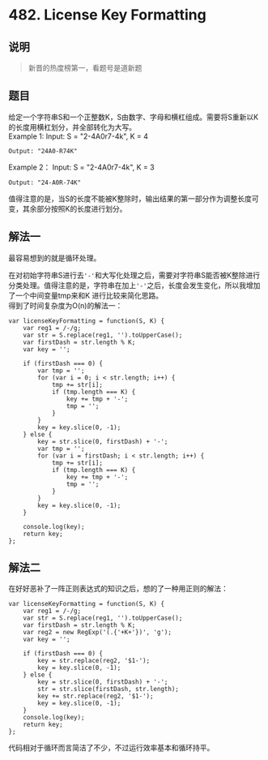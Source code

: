 # 482. License Key Formatting

## 说明
>新晋的热度榜第一，看题号是道新题

## 题目
给定一个字符串S和一个正整数K，S由数字、字母和横杠组成。需要将S重新以K的长度用横杠划分，并全部转化为大写。   
Example 1:
    Input: S = "2-4A0r7-4k", K = 4

    Output: "24A0-R74K"

Example 2：
    Input: S = "2-4A0r7-4k", K = 3

    Output: "24-A0R-74K"

值得注意的是，当S的长度不能被K整除时，输出结果的第一部分作为调整长度可变，其余部分按照K的长度进行划分。

## 解法一
最容易想到的就是循环处理。   

在对初始字符串S进行去`'-'`和大写化处理之后，需要对字符串S能否被K整除进行分类处理。值得注意的是，字符串在加上`'-'`之后，长度会发生变化，所以我增加了一个中间变量tmp来和K
进行比较来简化思路。   
得到了时间复杂度为O(n)的解法一：

    var licenseKeyFormatting = function(S, K) {
        var reg1 = /-/g;
        var str = S.replace(reg1, '').toUpperCase();
        var firstDash = str.length % K;
        var key = '';

        if (firstDash === 0) {
        	var tmp = '';
        	for (var i = 0; i < str.length; i++) {
        		tmp += str[i];
        		if (tmp.length === K) {
        			key += tmp + '-';
        			tmp = '';
        		}
        	}
        	key = key.slice(0, -1);
        } else {
        	key = str.slice(0, firstDash) + '-';
        	var tmp = '';
        	for (var i = firstDash; i < str.length; i++) {
        		tmp += str[i];
        		if (tmp.length === K) {
        			key += tmp + '-';
        			tmp = '';
        		}
        	}
        	key = key.slice(0, -1);
        }

        console.log(key);
        return key;
    };


## 解法二
在好好恶补了一阵正则表达式的知识之后，想的了一种用正则的解法：

    var licenseKeyFormatting = function(S, K) {
        var reg1 = /-/g;
        var str = S.replace(reg1, '').toUpperCase();
        var firstDash = str.length % K;
        var reg2 = new RegExp('(.{'+K+'})', 'g');
        var key = '';

        if (firstDash === 0) {
            key = str.replace(reg2, '$1-');
            key = key.slice(0, -1);        
        } else {
            key = str.slice(0, firstDash) + '-';
            str = str.slice(firstDash, str.length);
            key += str.replace(reg2, '$1-');
            key = key.slice(0, -1);
        }
        console.log(key);
        return key;
    };

代码相对于循环而言简洁了不少，不过运行效率基本和循环持平。